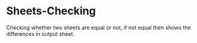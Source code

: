 # Sheets-Checking
Checking whether two sheets are equal or not, if not equal then shows the differences in output sheet.
